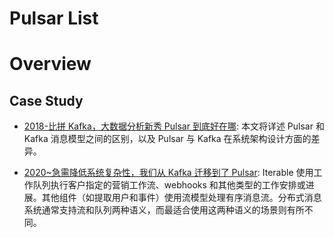 # Pulsar List

# Overview

## Case Study

- [2018-比拼 Kafka，大数据分析新秀 Pulsar 到底好在哪](https://mp.weixin.qq.com/s/v4A--nGiDTt58pZyIzepeg): 本文将详述 Pulsar 和 Kafka 消息模型之间的区别，以及 Pulsar 与 Kafka 在系统架构设计方面的差异。

- [2020~急需降低系统复杂性，我们从 Kafka 迁移到了 Pulsar](https://www.infoq.cn/article/ZDTYKqekhRo8gtG20j5l): Iterable 使用工作队列执行客户指定的营销工作流、webhooks 和其他类型的工作安排或进展。其他组件（如提取用户和事件）使用流模型处理有序消息流。分布式消息系统通常支持流和队列两种语义，而最适合使用这两种语义的场景则有所不同。
